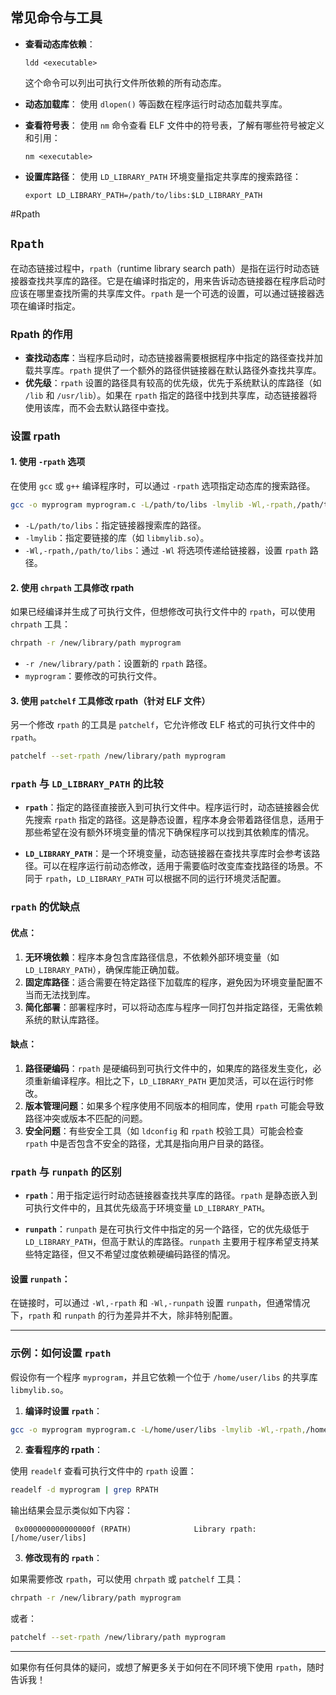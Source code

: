 ##  常见命令与工具

- **查看动态库依赖**：
    
    `ldd <executable>`
    
    这个命令可以列出可执行文件所依赖的所有动态库。
    
- **动态加载库**： 使用 `dlopen()` 等函数在程序运行时动态加载共享库。
    
- **查看符号表**： 使用 `nm` 命令查看 ELF 文件中的符号表，了解有哪些符号被定义和引用：
    
    `nm <executable>`
    
- **设置库路径**： 使用 `LD_LIBRARY_PATH` 环境变量指定共享库的搜索路径：
    
    `export LD_LIBRARY_PATH=/path/to/libs:$LD_LIBRARY_PATH`



#Rpath
##  `Rpath`
在动态链接过程中，`rpath`（runtime library search path）是指在运行时动态链接器查找共享库的路径。它是在编译时指定的，用来告诉动态链接器在程序启动时应该在哪里查找所需的共享库文件。`rpath` 是一个可选的设置，可以通过链接器选项在编译时指定。

###  Rpath 的作用

- **查找动态库**：当程序启动时，动态链接器需要根据程序中指定的路径查找并加载共享库。`rpath` 提供了一个额外的路径供链接器在默认路径外查找共享库。
- **优先级**：`rpath` 设置的路径具有较高的优先级，优先于系统默认的库路径（如 `/lib` 和 `/usr/lib`）。如果在 `rpath` 指定的路径中找到共享库，动态链接器将使用该库，而不会去默认路径中查找。

### 设置 rpath

#### 1. 使用 `-rpath` 选项

在使用 `gcc` 或 `g++` 编译程序时，可以通过 `-rpath` 选项指定动态库的搜索路径。

```bash
gcc -o myprogram myprogram.c -L/path/to/libs -lmylib -Wl,-rpath,/path/to/libs
```

- `-L/path/to/libs`：指定链接器搜索库的路径。
- `-lmylib`：指定要链接的库（如 `libmylib.so`）。
- `-Wl,-rpath,/path/to/libs`：通过 `-Wl` 将选项传递给链接器，设置 `rpath` 路径。

#### 2. 使用 `chrpath` 工具修改 rpath

如果已经编译并生成了可执行文件，但想修改可执行文件中的 `rpath`，可以使用 `chrpath` 工具：

```bash
chrpath -r /new/library/path myprogram
```

- `-r /new/library/path`：设置新的 `rpath` 路径。
- `myprogram`：要修改的可执行文件。

#### 3. 使用 `patchelf` 工具修改 rpath（针对 ELF 文件）

另一个修改 `rpath` 的工具是 `patchelf`，它允许修改 ELF 格式的可执行文件中的 `rpath`。

```bash
patchelf --set-rpath /new/library/path myprogram
```

### `rpath` 与 `LD_LIBRARY_PATH` 的比较

- **`rpath`**：指定的路径直接嵌入到可执行文件中。程序运行时，动态链接器会优先搜索 `rpath` 指定的路径。这是静态设置，程序本身会带着路径信息，适用于那些希望在没有额外环境变量的情况下确保程序可以找到其依赖库的情况。
  
- **`LD_LIBRARY_PATH`**：是一个环境变量，动态链接器在查找共享库时会参考该路径。可以在程序运行前动态修改，适用于需要临时改变库查找路径的场景。不同于 `rpath`，`LD_LIBRARY_PATH` 可以根据不同的运行环境灵活配置。

### `rpath` 的优缺点

#### 优点：
1. **无环境依赖**：程序本身包含库路径信息，不依赖外部环境变量（如 `LD_LIBRARY_PATH`），确保库能正确加载。
2. **固定库路径**：适合需要在特定路径下加载库的程序，避免因为环境变量配置不当而无法找到库。
3. **简化部署**：部署程序时，可以将动态库与程序一同打包并指定路径，无需依赖系统的默认库路径。

#### 缺点：
1. **路径硬编码**：`rpath` 是硬编码到可执行文件中的，如果库的路径发生变化，必须重新编译程序。相比之下，`LD_LIBRARY_PATH` 更加灵活，可以在运行时修改。
2. **版本管理问题**：如果多个程序使用不同版本的相同库，使用 `rpath` 可能会导致路径冲突或版本不匹配的问题。
3. **安全问题**：有些安全工具（如 `ldconfig` 和 `rpath` 校验工具）可能会检查 `rpath` 中是否包含不安全的路径，尤其是指向用户目录的路径。

### `rpath` 与 `runpath` 的区别

- **`rpath`**：用于指定运行时动态链接器查找共享库的路径。`rpath` 是静态嵌入到可执行文件中的，且其优先级高于环境变量 `LD_LIBRARY_PATH`。
  
- **`runpath`**：`runpath` 是在可执行文件中指定的另一个路径，它的优先级低于 `LD_LIBRARY_PATH`，但高于默认的库路径。`runpath` 主要用于程序希望支持某些特定路径，但又不希望过度依赖硬编码路径的情况。

#### 设置 `runpath`：
在链接时，可以通过 `-Wl,-rpath` 和 `-Wl,-runpath` 设置 `runpath`，但通常情况下，`rpath` 和 `runpath` 的行为差异并不大，除非特别配置。

---

### 示例：如何设置 `rpath`

假设你有一个程序 `myprogram`，并且它依赖一个位于 `/home/user/libs` 的共享库 `libmylib.so`。

1. **编译时设置 `rpath`**：

```bash
gcc -o myprogram myprogram.c -L/home/user/libs -lmylib -Wl,-rpath,/home/user/libs
```

2. **查看程序的 rpath**：

使用 `readelf` 查看可执行文件中的 `rpath` 设置：

```bash
readelf -d myprogram | grep RPATH
```

输出结果会显示类似如下内容：

```
 0x000000000000000f (RPATH)              Library rpath: [/home/user/libs]
```

3. **修改现有的 `rpath`**：

如果需要修改 `rpath`，可以使用 `chrpath` 或 `patchelf` 工具：

```bash
chrpath -r /new/library/path myprogram
```

或者：

```bash
patchelf --set-rpath /new/library/path myprogram
```

---

如果你有任何具体的疑问，或想了解更多关于如何在不同环境下使用 `rpath`，随时告诉我！
